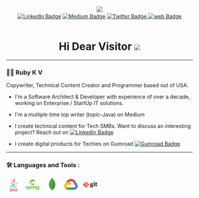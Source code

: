 <div id="header" align="center">
  <img src="https://media.giphy.com/media/l2QZUJ0IubBLIf8A0/giphy.gif" width="300"/>
  <div id="badges">
    <a href="https://www.linkedin.com/in/ruby-k-v-29004a22/"><img src="https://img.shields.io/badge/LinkedIn-blue?style=for-the-badge&logo=linkedin&logoColor=white" alt="LinkedIn Badge"/></a>
    <a href="https://medium.com/@rubyshiv"><img src="https://img.shields.io/badge/Medium-red?style=for-the-badge&logo=medium&logoColor=white" alt="Medium Badge"/></a>
   <a href="https://twitter.com/rubyshiv"> <img src="https://img.shields.io/badge/Twitter-blue?style=for-the-badge&logo=twitter&logoColor=white" alt="Twitter Badge"/> </a>
   <a href="https://rubykv.com/"> <img src="https://img.shields.io/badge/Website-red?style=for-the-badge&logo=web&logoColor=white" alt="web Badge"/> </a>
  </div>
  <img src="https://komarev.com/ghpvc/?username=rubykv&style=flat-square&color=blue" alt=""/>
  <h1>
  Hi Dear Visitor
  <img src="https://media.giphy.com/media/hvRJCLFzcasrR4ia7z/giphy.gif" width="30px"/>
</h1>
</div>

---
### :woman_technologist: Ruby K V  

Copywriter, Technical Content Creator and Programmer based out of USA.

- I'm a Software Architect & Developer with experience of over a decade, working on Enterprise / StartUp IT solutions. 

- I'm a multiple time top writer (topic-Java) on Medium 

- I create technical content for Tech SMBs. Want to discuss an interesting project? Reach out on [![Linkedin Badge](https://img.shields.io/badge/-LinkedIn-blue?style=flat&logo=Linkedin&logoColor=white)](https://www.linkedin.com/in/ruby-k-v-29004a22/)

- I create digital products for Techies on Gumroad  [![Gumroad Badge](https://img.shields.io/badge/-Gumroad-blue?style=flat&logo=Gumroad&logoColor=white)](https://rubyshiv.gumroad.com/)

---
### :hammer_and_wrench: Languages and Tools :
<div>
    <img src="https://github.com/devicons/devicon/blob/master/icons/java/java-original-wordmark.svg" title="Java" alt="Java" width="40" height="40"/>&nbsp;&nbsp;
    <img src="https://github.com/devicons/devicon/blob/master/icons/spring/spring-original-wordmark.svg" title="Spring" alt="Spring" width="40" height="40"/>&nbsp;&nbsp;
    <img src="https://github.com/devicons/devicon/blob/master/icons/mongodb/mongodb-original.svg" title="Mongo DB" alt="Mongo DB" width="40" height="40"/>&nbsp;&nbsp;
    <img src="https://github.com/devicons/devicon/blob/master/icons/googlecloud/googlecloud-original.svg" title="Google Cloud" alt="Google Cloud" width="40" height="40"/>&nbsp;&nbsp;
    <img src="https://github.com/devicons/devicon/blob/master/icons/git/git-original-wordmark.svg" title="Git" **alt="Git" width="40" height="40"/>
</div>











